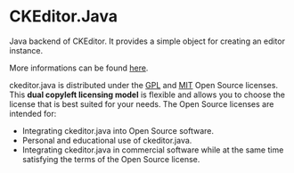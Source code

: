 CKEditor.Java
=============

Java backend of CKEditor. It provides a simple object for creating an editor instance.

More informations can be found [here](http://th-schwarz.github.com/CKEditor.Java/).

ckeditor.java is distributed under the [GPL](http://www.gnu.org/licenses/gpl.html) and [MIT](http://en.wikipedia.org/wiki/MIT_License) Open Source licenses. This **dual copyleft licensing model** is flexible and allows you to choose the license that is best suited for your needs. The Open Source licenses are intended for:

* Integrating ckeditor.java into Open Source software.
* Personal and educational use of ckeditor.java.
* Integrating ckeditor.java in commercial software while at the same time satisfying the terms of the Open Source license.